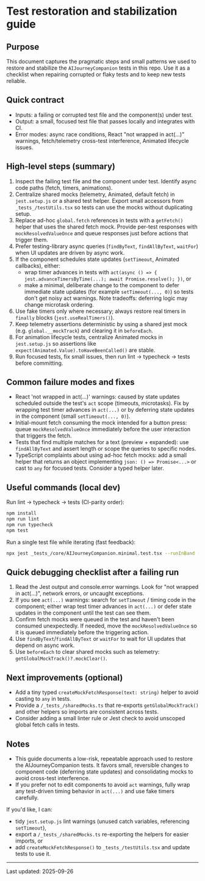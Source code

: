 # Test restoration and stabilization guide

## Purpose

This document captures the pragmatic steps and small patterns we used to restore and stabilize the `AIJourneyCompanion` tests in this repo. Use it as a checklist when repairing corrupted or flaky tests and to keep new tests reliable.

## Quick contract

- Inputs: a failing or corrupted test file and the component(s) under test.
- Output: a small, focused test file that passes locally and integrates with CI.
- Error modes: async race conditions, React "not wrapped in act(...)" warnings, fetch/telemetry cross-test interference, Animated lifecycle issues.

## High-level steps (summary)

1. Inspect the failing test file and the component under test. Identify async code paths (fetch, timers, animations).
2. Centralize shared mocks (telemetry, Animated, default fetch) in `jest.setup.js` or a shared test helper. Export small accessors from `_tests_/testUtils.tsx` so tests can use the mocks without duplicating setup.
3. Replace ad-hoc `global.fetch` references in tests with a `getFetch()` helper that uses the shared fetch mock. Provide per-test responses with `mockResolvedValueOnce` and queue responses just before actions that trigger them.
4. Prefer testing-library async queries (`findByText`, `findAllByText`, `waitFor`) when UI updates are driven by async work.
5. If the component schedules state updates (`setTimeout`, Animated callbacks), either:
   - wrap timer advances in tests with `act(async () => { jest.advanceTimersByTime(...); await Promise.resolve(); })`, or
   - make a minimal, deliberate change to the component to defer immediate state updates (for example `setTimeout(..., 0)`) so tests don't get noisy act warnings. Note tradeoffs: deferring logic may change microtask ordering.
6. Use fake timers only where necessary; always restore real timers in `finally` blocks (`jest.useRealTimers()`).
7. Keep telemetry assertions deterministic by using a shared jest mock (e.g. `global.__mockTrack`) and clearing it in `beforeEach`.
8. For animation lifecycle tests, centralize Animated mocks in `jest.setup.js` so assertions like `expect(Animated.Value).toHaveBeenCalled()` are stable.
9. Run focused tests, fix small issues, then run lint → typecheck → tests before committing.

## Common failure modes and fixes

- React 'not wrapped in act(...)' warnings: caused by state updates scheduled outside the test's `act` scope (timeouts, microtasks). Fix by wrapping test timer advances in `act(...)` or by deferring state updates in the component (small `setTimeout(..., 0)`).
- Initial-mount fetch consuming the mock intended for a button press: queue `mockResolvedValueOnce` immediately before the user interaction that triggers the fetch.
- Tests that find multiple matches for a text (preview + expanded): use `findAllByText` and assert length or scope the queries to specific nodes.
- TypeScript complaints about using ad-hoc fetch mocks: add a small helper that returns an object implementing `json: () => Promise<...>` or cast to `any` for focused tests. Consider a typed helper later.

## Useful commands (local dev)

Run lint → typecheck → tests (CI-parity order):

```bash
npm install
npm run lint
npm run typecheck
npm test
```

Run a single test file while iterating (fast feedback):

```bash
npx jest _tests_/core/AIJourneyCompanion.minimal.test.tsx --runInBand --detectOpenHandles --silent=false
```

## Quick debugging checklist after a failing run

1. Read the Jest output and console.error warnings. Look for "not wrapped in act(...)", network errors, or uncaught exceptions.
2. If you see `act(...)` warnings: search for `setTimeout` / timing code in the component; either wrap test timer advances in `act(...)` or defer state updates in the component until the test can see them.
3. Confirm fetch mocks were queued in the test and haven't been consumed unexpectedly. If needed, move the `mockResolvedValueOnce` so it is queued immediately before the triggering action.
4. Use `findByText`/`findAllByText` or `waitFor` to wait for UI updates that depend on async work.
5. Use `beforeEach` to clear shared mocks such as telemetry: `getGlobalMockTrack()?.mockClear()`.

## Next improvements (optional)

- Add a tiny typed `createMockFetchResponse(text: string)` helper to avoid casting to `any` in tests.
- Provide a `/_tests_/sharedMocks.ts` that re-exports `getGlobalMockTrack()` and other helpers so imports are consistent across tests.
- Consider adding a small linter rule or Jest check to avoid unscoped global fetch calls in tests.

## Notes

- This guide documents a low-risk, repeatable approach used to restore the AIJourneyCompanion tests. It favors small, reversible changes to component code (deferring state updates) and consolidating mocks to avoid cross-test interference.
- If you prefer not to edit components to avoid `act` warnings, fully wrap any test-driven timing behavior in `act(...)` and use fake timers carefully.

If you'd like, I can:

- tidy `jest.setup.js` lint warnings (unused catch variables, referencing `setTimeout`),
- export a `/_tests_/sharedMocks.ts` re-exporting the helpers for easier imports, or
- add `createMockFetchResponse()` to `_tests_/testUtils.tsx` and update tests to use it.

---
Last updated: 2025-09-26
